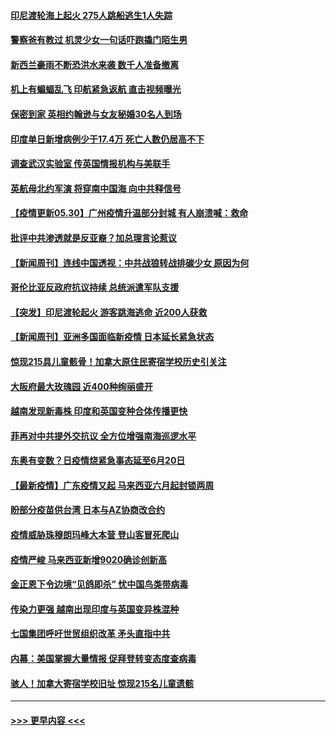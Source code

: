 #### [印尼渡轮海上起火 275人跳船逃生1人失踪](../pages/prog202/a103131100.md?t=05302101) 
#### [警察爸有教过 机灵少女一句话吓跑撬门陌生男](../pages/prog202/a103131101.md?t=05302101) 
#### [新西兰豪雨不断恐洪水来袭 数千人准备撤离](../pages/prog202/a103131088.md?t=05302101) 
#### [机上有蝙蝠乱飞 印航紧急返航 直击视频曝光](../pages/prog202/a103131057.md?t=05302101) 
#### [保密到家 英相约翰逊与女友秘婚30名人到场](../pages/prog202/a103130984.md?t=05302101) 
#### [印度单日新增病例少于17.4万 死亡人数仍居高不下](../pages/prog202/a103130968.md?t=05302101) 
#### [调查武汉实验室 传英国情报机构与美联手](../pages/prog202/a103130502.md?t=05302101) 
#### [英航母北约军演 将穿南中国海 向中共释信号](../pages/prog202/a103130195.md?t=05302101) 
#### [【疫情更新05.30】广州疫情升温部分封城 有人崩溃喊：救命](../pages/prog202/a103114528.md?t=05302101) 
#### [批评中共渗透就是反亚裔？加总理言论惹议](../pages/prog202/a103130797.md?t=05302101) 
#### [【新闻周刊】连线中国透视：中共战狼转战排碳少女 原因为何](../pages/prog202/a103130787.md?t=05302101) 
#### [哥伦比亚反政府抗议持续 总统派遣军队支援](../pages/prog202/a103130760.md?t=05302101) 
#### [【突发】印尼渡轮起火 游客跳海逃命 近200人获救](../pages/prog202/a103130785.md?t=05302101) 
#### [【新闻周刊】亚洲多国面临新疫情 日本延长紧急状态](../pages/prog202/a103130775.md?t=05302101) 
#### [惊现215具儿童骸骨！加拿大原住民寄宿学校历史引关注](../pages/prog202/a103130763.md?t=05302101) 
#### [大阪府最大玫瑰园 近400种绚丽盛开](../pages/prog202/a103130698.md?t=05302101) 
#### [越南发现新毒株 印度和英国变种合体传播更快](../pages/prog202/a103130680.md?t=05302101) 
#### [菲再对中共提外交抗议 全方位增强南海巡逻水平](../pages/prog202/a103130540.md?t=05302101) 
#### [东奥有变数？日疫情烧紧急事态延至6月20日](../pages/prog202/a103130624.md?t=05302101) 
#### [【最新疫情】广东疫情又起 马来西亚六月起封锁两周](../pages/prog202/a103130617.md?t=05302101) 
#### [盼部分疫苗供台湾 日本与AZ协商改合约](../pages/prog202/a103130590.md?t=05302101) 
#### [疫情威胁珠穆朗玛峰大本营 登山客冒死爬山](../pages/prog202/a103130512.md?t=05302101) 
#### [疫情严峻 马来西亚新增9020确诊创新高](../pages/prog202/a103130483.md?t=05302101) 
#### [金正恩下令边境“见鸽即杀” 忧中国鸟类带病毒](../pages/prog202/a103130484.md?t=05302101) 
#### [传染力更强 越南出现印度与英国变异株混种](../pages/prog202/a103130472.md?t=05302101) 
#### [七国集团呼吁世贸组织改革 矛头直指中共](../pages/prog202/a103130450.md?t=05302101) 
#### [内幕：美国掌握大量情报 促拜登转变态度查病毒](../pages/prog202/a103130352.md?t=05302101) 
#### [骇人！加拿大寄宿学校旧址 惊现215名儿童遗骸](../pages/prog202/a103130316.md?t=05302101) 

----
#### [ >>> 更早内容 <<< ](../indexes/prog202-earlier.md)
